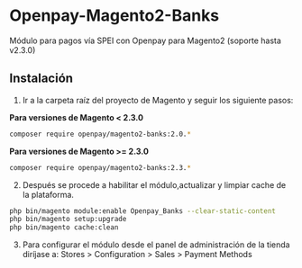 # Openpay-Magento2-Banks

Módulo para pagos vía SPEI con Openpay para Magento2 (soporte hasta v2.3.0)


## Instalación

1. Ir a la carpeta raíz del proyecto de Magento y seguir los siguiente pasos:

**Para versiones de Magento < 2.3.0**
```bash    
composer require openpay/magento2-banks:2.0.*
```

**Para versiones de Magento >= 2.3.0**
```bash    
composer require openpay/magento2-banks:2.3.*
```

2. Después se procede a habilitar el módulo,actualizar y limpiar cache de la plataforma.

```bash    
php bin/magento module:enable Openpay_Banks --clear-static-content
php bin/magento setup:upgrade
php bin/magento cache:clean
```

3. Para configurar el módulo desde el panel de administración de la tienda diríjase a: Stores > Configuration > Sales > Payment Methods
